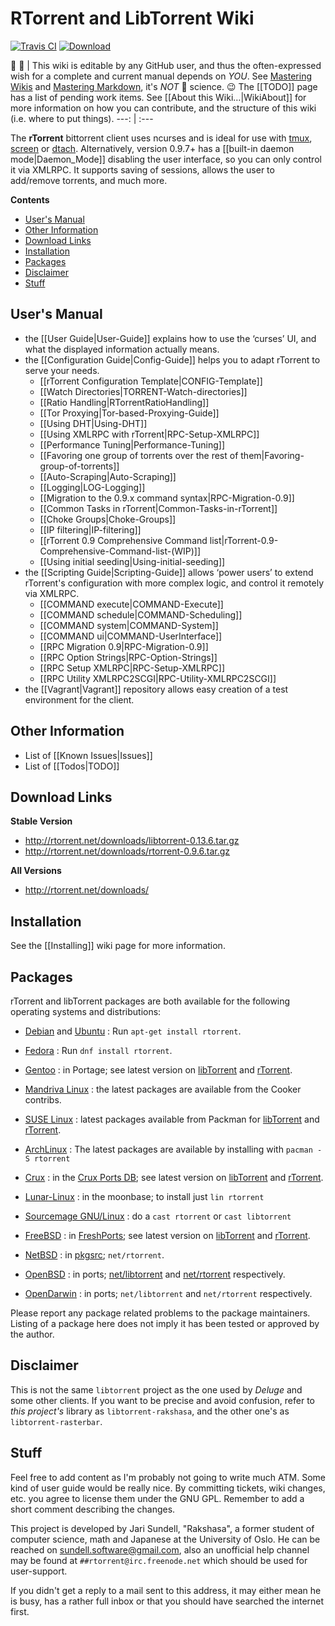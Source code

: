 # RTorrent and LibTorrent Wiki

[![Travis CI](https://api.travis-ci.org/rakshasa/rtorrent.png?branch=master)](https://travis-ci.org/rakshasa/rtorrent)
[![Download](http://img.shields.io/badge/download-v0.9.6-0000ff.svg)](https://github.com/rakshasa/rtorrent/wiki#download-links)

:busts_in_silhouette: :pencil: | This wiki is editable by any GitHub user, and thus the often-expressed wish for a complete and current manual depends on *YOU*. See [Mastering Wikis](https://guides.github.com/features/wikis/) and [Mastering Markdown](https://guides.github.com/features/mastering-markdown/), it's *NOT* :rocket: science. :wink: The [[TODO]] page has a list of pending work items. See [[About this Wiki…|WikiAbout]] for more information on how you can contribute, and the structure of this wiki (i.e. where to put things).
---: | :---


The **rTorrent** bittorrent client uses ncurses and is ideal for use with [tmux](https://tmux.github.io/), [screen](http://www.gnu.org/software/screen/) or  [dtach](http://dtach.sourceforge.net/). Alternatively, version 0.9.7+ has a [[built-in daemon mode|Daemon_Mode]] disabling the user interface, so you can only control it via XMLRPC. It supports saving of sessions, allows the user to add/remove torrents, and much more.


**Contents**

 * [User's Manual](#users-manual)
 * [Other Information](#other-information)
 * [Download Links](#download-links)
 * [Installation](#installation)
 * [Packages](#packages)
 * [Disclaimer](#disclaimer)
 * [Stuff](#stuff)


## User's Manual
 * the [[User Guide|User-Guide]] explains how to use the ‘curses’ UI, and what the displayed information actually means.
 * the [[Configuration Guide|Config-Guide]] helps you to adapt rTorrent to serve your needs.
   * [[rTorrent Configuration Template|CONFIG-Template]]
   * [[Watch Directories|TORRENT-Watch-directories]]
   * [[Ratio Handling|RTorrentRatioHandling]]
   * [[Tor Proxying|Tor-based-Proxying-Guide]]
   * [[Using DHT|Using-DHT]]
   * [[Using XMLRPC with rTorrent|RPC-Setup-XMLRPC]]
   * [[Performance Tuning|Performance-Tuning]]
   * [[Favoring one group of torrents over the rest of them|Favoring-group-of-torrents]]
   * [[Auto-Scraping|Auto-Scraping]]
   * [[Logging|LOG-Logging]]
   * [[Migration to the 0.9.x command syntax|RPC-Migration-0.9]]
   * [[Common Tasks in rTorrent|Common-Tasks-in-rTorrent]]
   * [[Choke Groups|Choke-Groups]]
   * [[IP filtering|IP-filtering]]
   * [[rTorrent 0.9 Comprehensive Command list|rTorrent-0.9-Comprehensive-Command-list-(WIP)]]
   * [[Using initial seeding|Using-initial-seeding]]
 * the [[Scripting Guide|Scripting-Guide]] allows ‘power users’ to extend rTorrent's configuration with more complex logic, and control it remotely via XMLRPC.
   * [[COMMAND execute|COMMAND-Execute]]
   * [[COMMAND schedule|COMMAND-Scheduling]]
   * [[COMMAND system|COMMAND-System]]
   * [[COMMAND ui|COMMAND-UserInterface]]
   * [[RPC Migration 0.9|RPC-Migration-0.9]]
   * [[RPC Option Strings|RPC-Option-Strings]]
   * [[RPC Setup XMLRPC|RPC-Setup-XMLRPC]]
   * [[RPC Utility XMLRPC2SCGI|RPC-Utility-XMLRPC2SCGI]]
 * the [[Vagrant|Vagrant]] repository allows easy creation of a test environment for the client.


## Other Information

 * List of [[Known Issues|Issues]]
 * List of [[Todos|TODO]]


## Download Links

**Stable Version**

 * http://rtorrent.net/downloads/libtorrent-0.13.6.tar.gz
 * http://rtorrent.net/downloads/rtorrent-0.9.6.tar.gz

**All Versions**

 * http://rtorrent.net/downloads/


## Installation

See the [[Installing]] wiki page for more information.


## Packages

rTorrent and libTorrent packages are both available for the following operating systems and distributions:

 * [Debian](https://www.debian.org/) and [Ubuntu](https://ubuntu.com) : Run `apt-get install rtorrent`.
 * [Fedora](https://fedoraproject.org/wiki/Fedora_Project_Wiki) : Run `dnf install rtorrent`.
 * [Gentoo](https://gentoo.org/) : in Portage; see latest version on [libTorrent](https://packages.gentoo.org/packages/net-libs/libtorrent) and [rTorrent](https://packages.gentoo.org/packages/net-p2p/rtorrent).
 * [Mandriva Linux](https://en.wikipedia.org/wiki/Mandriva_Linux) : the latest packages are available from the Cooker contribs.
 * [SUSE Linux](http://suse.com/) : latest packages available from Packman for [libTorrent](http://packman.links2linux.de/package/libtorrent) and [rTorrent](http://packman.links2linux.de/package/rtorrent).

 * [ArchLinux](https://www.archlinux.org/) : The latest packages are available by installing with `pacman -S rtorrent`
 * [Crux](https://crux.nu/) : in the [Crux Ports DB](https://crux.nu/portdb/?command=viewport&name=libtorrent&repo=contrib); see latest version on [libTorrent](https://crux.nu/gitweb/?p=ports/contrib.git;a=tree;f=libtorrent) and [rTorrent](https://crux.nu/gitweb/?p=ports/contrib.git;a=tree;f=rtorrent).
 * [Lunar-Linux](http://www.lunar-linux.org/) : in the moonbase; to install just `lin rtorrent`
 * [Sourcemage GNU/Linux](http://sourcemage.org/) : do a `cast rtorrent` or `cast libtorrent`

 * [FreeBSD](http://www.freebsd.org/) : in [FreshPorts](http://www.freshports.org/); see latest version on [libTorrent](http://www.freshports.org/net-p2p/libtorrent) and [rTorrent](http://www.freshports.org/net-p2p/rtorrent).
 * [NetBSD](http://www.netbsd.org/) : in [pkgsrc](http://www.pkgsrc.org/); `net/rtorrent`.
 * [OpenBSD](http://www.openbsd.org/) : in ports; [net/libtorrent](http://cvsweb.openbsd.org/cgi-bin/cvsweb/ports/net/libtorrent/) and [net/rtorrent](http://cvsweb.openbsd.org/cgi-bin/cvsweb/ports/net/rtorrent/) respectively.
 * [OpenDarwin](https://en.wikipedia.org/wiki/Darwin_%28operating_system%29#OpenDarwin) : in ports; `net/libtorrent` and `net/rtorrent` respectively.

Please report any package related problems to the package maintainers. Listing of a package here does not imply it has been tested or approved by the author.


## Disclaimer

This is not the same ``libtorrent`` project as the one used by *Deluge* and some other clients.
If you want to be precise and avoid confusion, refer to *this project's*
library as ``libtorrent-rakshasa``, and the other one's as ``libtorrent-rasterbar``.


## Stuff

Feel free to add content as I'm probably not going to write much ATM. Some kind of user guide would be really nice. By committing tickets, wiki changes, etc. you agree to license them under the GNU GPL. Remember to add a short comment describing the changes.

This project is developed by Jari Sundell, "Rakshasa", a former student of computer science, math and Japanese at the University of Oslo. He can be reached on [sundell.software@gmail.com](mailto:sundell.software@gmail.com), also an unofficial help channel may be found at `##rtorrent@irc.freenode.net` which should be used for user-support.

If you didn't get a reply to a mail sent to this address, it may either mean he is busy, has a rather full inbox or that you should have searched the internet first.